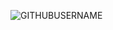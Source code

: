 <p align="left"> <img src="https://komarev.com/ghpvc/?username=GITHUBUSERNAME&label=Profile%20views&color=0e75b6&style=flat" alt="GITHUBUSERNAME" /> </p>
